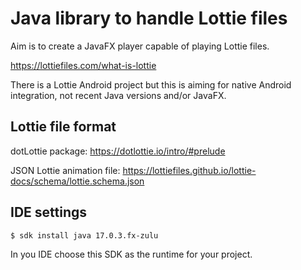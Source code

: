# Java library to handle Lottie files

Aim is to create a JavaFX player capable of playing Lottie files.

https://lottiefiles.com/what-is-lottie

There is a Lottie Android project but this is aiming for native Android integration, not recent Java versions and/or
JavaFX.

## Lottie file format

dotLottie package: https://dotlottie.io/intro/#prelude

JSON Lottie animation file: https://lottiefiles.github.io/lottie-docs/schema/lottie.schema.json

## IDE settings

```
$ sdk install java 17.0.3.fx-zulu
```

In you IDE choose this SDK as the runtime for your project.